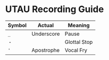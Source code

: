 # UTAU Recording Guide

| Symbol | Actual | Meaning |
|-|-|-|
| `_` | Underscore | Pause |
| `・` | | Glottal Stop |
| `'` | Apostrophe | Vocal Fry |

